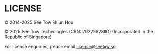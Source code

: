 # LICENSE


&copy; 2014-2025 See Tow Shiun Hou

&copy; 2025 See Tow Technologies (CRN: 202258286G) (Incorporated in the Republic of Singapore)

For license enquiries, please email license@seetow.sg
